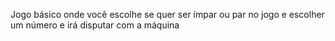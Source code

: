 Jogo básico onde você escolhe se quer ser ímpar ou par no jogo e escolher um número
e irá disputar com a máquina